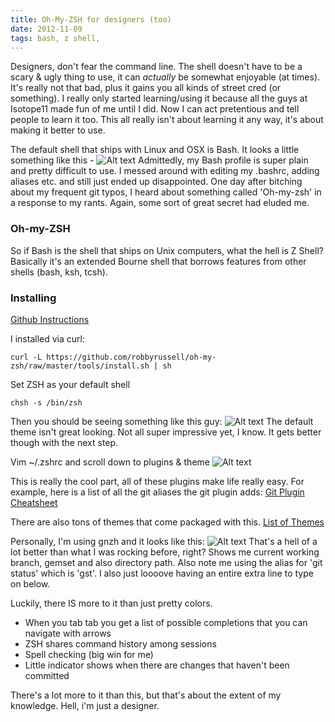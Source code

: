 ```yaml
---
title: Oh-My-ZSH for designers (too)
date: 2012-11-09
tags: bash, z shell, 
---
```

Designers, don't fear the command line. The shell doesn't have to be a scary & ugly thing to use, it can *actually* be somewhat enjoyable (at times). It's really not that bad, plus it gains you all kinds of street cred (or something). I really only started learning/using it because all the guys at Isotope11 made fun of me until I did. Now I can act pretentious and tell people to learn it too. This all really isn't about learning it any way, it's about making it better to use.

The default shell that ships with Linux and OSX is Bash. It looks a little something like this -
![Alt text](/images/zsh/bash.png)
Admittedly, my Bash profile is super plain and pretty difficult to use. I messed around with editing my .bashrc, adding aliases etc. and still just ended up disappointed. One day after bitching about my frequent git typos, I heard about something called 'Oh-my-zsh' in a response to my rants. Again, some sort of great secret had eluded me. 

### Oh-my-ZSH
So if Bash is the shell that ships on Unix computers, what the hell is Z Shell? Basically it's an extended Bourne shell that borrows features from other shells (bash, ksh, tcsh). 

### Installing 
[Github Instructions](https://github.com/robbyrussell/oh-my-zsh)

I installed via curl:
<pre><code>curl -L https://github.com/robbyrussell/oh-my-zsh/raw/master/tools/install.sh | sh</code></pre>

Set ZSH as your default shell
<pre><code>chsh -s /bin/zsh</code></pre>

Then you should be seeing something like this guy:
![Alt text](/images/zsh/zsh1.png)
The default theme isn't great looking. Not all super impressive yet, I know. It gets better though with the next step.

Vim ~/.zshrc and scroll down to plugins & theme
![Alt text](/images/zsh/zsh2.png)

This is really the cool part, all of these plugins make life really easy. For example, here is a list of all the git aliases the git plugin adds: 
[Git Plugin Cheatsheet](http://jasonm23.github.com/oh-my-git-aliases.html)

There are also tons of themes that come packaged with this. 
[List of Themes](https://github.com/robbyrussell/oh-my-zsh/wiki/themes)

Personally, I'm using gnzh and it looks like this: 
![Alt text](/images/zsh/zsh3.png)
That's a hell of a lot better than what I was rocking before, right? Shows me current working branch, gemset and also directory path. Also note me using the alias for 'git status' which is 'gst'. I also just loooove having an entire extra line to type on below. 

Luckily, there IS more to it than just pretty colors. 
- When you tab tab you get a list of possible completions that you can navigate with arrows
- ZSH shares command history among sessions
- Spell checking (big win for me)
- Little indicator shows when there are changes that haven't been committed 

There's a lot more to it than this, but that's about the extent of my knowledge. Hell, i'm just a designer. 